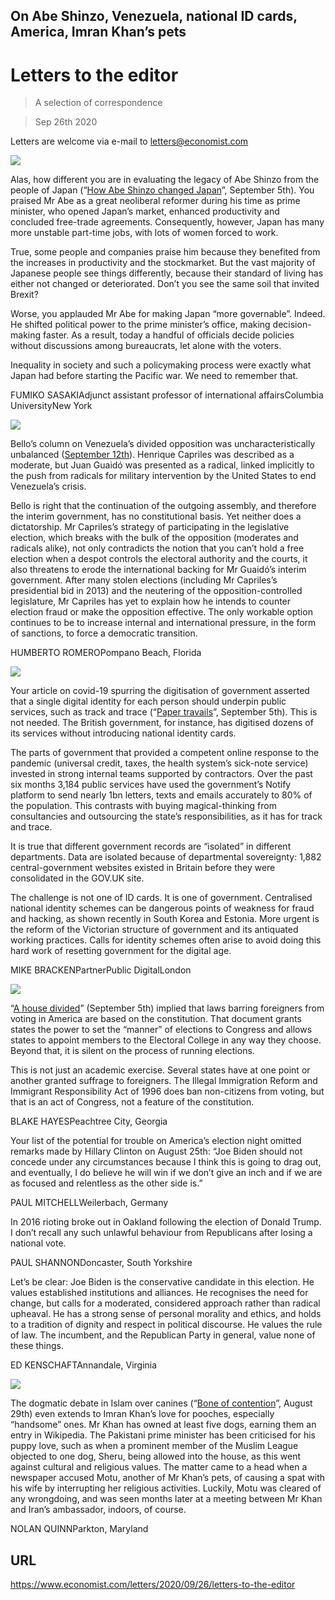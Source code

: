## On Abe Shinzo, Venezuela, national ID cards, America, Imran Khan’s pets

# Letters to the editor

> A selection of correspondence

> Sep 26th 2020

Letters are welcome via e-mail to [letters@economist.com](https://www.economist.com/mailto:letters@economist.com)



![](./images/20200905_LDD002.jpg)

Alas, how different you are in evaluating the legacy of Abe Shinzo from the people of Japan (“[How Abe Shinzo changed Japan](https://www.economist.com//leaders/2020/09/03/abe-shinzos-legacy-is-more-impressive-than-his-muted-exit-suggests)”, September 5th). You praised Mr Abe as a great neoliberal reformer during his time as prime minister, who opened Japan’s market, enhanced productivity and concluded free-trade agreements. Consequently, however, Japan has many more unstable part-time jobs, with lots of women forced to work.

True, some people and companies praise him because they benefited from the increases in productivity and the stockmarket. But the vast majority of Japanese people see things differently, because their standard of living has either not changed or deteriorated. Don’t you see the same soil that invited Brexit?

Worse, you applauded Mr Abe for making Japan “more governable”. Indeed. He shifted political power to the prime minister’s office, making decision-making faster. As a result, today a handful of officials decide policies without discussions among bureaucrats, let alone with the voters.

Inequality in society and such a policymaking process were exactly what Japan had before starting the Pacific war. We need to remember that.

FUMIKO SASAKIAdjunct assistant professor of international affairsColumbia UniversityNew York



![](./images/20200912_AMD001.jpg)

Bello’s column on Venezuela’s divided opposition was uncharacteristically unbalanced ([September 12th](https://www.economist.com//the-americas/2020/09/10/no-good-options-for-venezuelas-divided-opposition)). Henrique Capriles was described as a moderate, but Juan Guaidó was presented as a radical, linked implicitly to the push from radicals for military intervention by the United States to end Venezuela’s crisis.

Bello is right that the continuation of the outgoing assembly, and therefore the interim government, has no constitutional basis. Yet neither does a dictatorship. Mr Capriles’s strategy of participating in the legislative election, which breaks with the bulk of the opposition (moderates and radicals alike), not only contradicts the notion that you can’t hold a free election when a despot controls the electoral authority and the courts, it also threatens to erode the international backing for Mr Guaidó’s interim government. After many stolen elections (including Mr Capriles’s presidential bid in 2013) and the neutering of the opposition-controlled legislature, Mr Capriles has yet to explain how he intends to counter election fraud or make the opposition effective. The only workable option continues to be to increase internal and international pressure, in the form of sanctions, to force a democratic transition.

HUMBERTO ROMEROPompano Beach, Florida



![](./images/20200905_IRD001_0.jpg)

Your article on covid-19 spurring the digitisation of government asserted that a single digital identity for each person should underpin public services, such as track and trace (“[Paper travails](https://www.economist.com//international/2020/09/01/covid-19-is-spurring-the-digitisation-of-government)”, September 5th). This is not needed. The British government, for instance, has digitised dozens of its services without introducing national identity cards.

The parts of government that provided a competent online response to the pandemic (universal credit, taxes, the health system’s sick-note service) invested in strong internal teams supported by contractors. Over the past six months 3,184 public services have used the government’s Notify platform to send nearly 1bn letters, texts and emails accurately to 80% of the population. This contrasts with buying magical-thinking from consultancies and outsourcing the state’s responsibilities, as it has for track and trace.

It is true that different government records are “isolated” in different departments. Data are isolated because of departmental sovereignty: 1,882 central-government websites existed in Britain before they were consolidated in the GOV.UK site.

The challenge is not one of ID cards. It is one of government. Centralised national identity schemes can be dangerous points of weakness for fraud and hacking, as shown recently in South Korea and Estonia. More urgent is the reform of the Victorian structure of government and its antiquated working practices. Calls for identity schemes often arise to avoid doing this hard work of resetting government for the digital age.

MIKE BRACKENPartnerPublic DigitalLondon



![](./images/20200905_FBD001.jpg)

“[A house divided](https://www.economist.com//briefing/2020/09/03/covid-19-and-an-atmosphere-of-distrust-pose-grave-risks-to-americas-election)” (September 5th) implied that laws barring foreigners from voting in America are based on the constitution. That document grants states the power to set the “manner” of elections to Congress and allows states to appoint members to the Electoral College in any way they choose. Beyond that, it is silent on the process of running elections.

This is not just an academic exercise. Several states have at one point or another granted suffrage to foreigners. The Illegal Immigration Reform and Immigrant Responsibility Act of 1996 does ban non-citizens from voting, but that is an act of Congress, not a feature of the constitution.

BLAKE HAYESPeachtree City, Georgia

Your list of the potential for trouble on America’s election night omitted remarks made by Hillary Clinton on August 25th: “Joe Biden should not concede under any circumstances because I think this is going to drag out, and eventually, I do believe he will win if we don’t give an inch and if we are as focused and relentless as the other side is.”

PAUL MITCHELLWeilerbach, Germany

In 2016 rioting broke out in Oakland following the election of Donald Trump. I don’t recall any such unlawful behaviour from Republicans after losing a national vote.

PAUL SHANNONDoncaster, South Yorkshire

Let’s be clear: Joe Biden is the conservative candidate in this election. He values established institutions and alliances. He recognises the need for change, but calls for a moderated, considered approach rather than radical upheaval. He has a strong sense of personal morality and ethics, and holds to a tradition of dignity and respect in political discourse. He values the rule of law. The incumbent, and the Republican Party in general, value none of these things.

ED KENSCHAFTAnnandale, Virginia



![](./images/20200829_MAP003.jpg)

The dogmatic debate in Islam over canines (“[Bone of contention](https://www.economist.com//middle-east-and-africa/2020/08/27/are-dogs-acceptable-pets-muslim-scholars-ask)”, August 29th) even extends to Imran Khan’s love for pooches, especially “handsome” ones. Mr Khan has owned at least five dogs, earning them an entry in Wikipedia. The Pakistani prime minister has been criticised for his puppy love, such as when a prominent member of the Muslim League objected to one dog, Sheru, being allowed into the house, as this went against cultural and religious values. The matter came to a head when a newspaper accused Motu, another of Mr Khan’s pets, of causing a spat with his wife by interrupting her religious activities. Luckily, Motu was cleared of any wrongdoing, and was seen months later at a meeting between Mr Khan and Iran’s ambassador, indoors, of course.

NOLAN QUINNParkton, Maryland

## URL

https://www.economist.com/letters/2020/09/26/letters-to-the-editor
